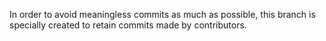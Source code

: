 In order to avoid meaningless commits as much as possible, this branch is specially created to retain commits made by contributors.